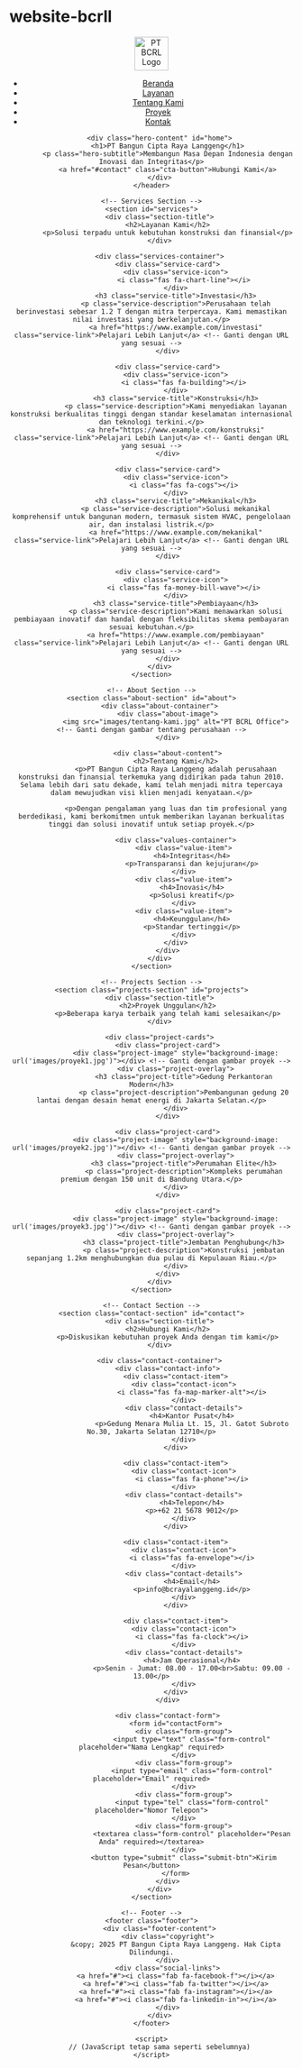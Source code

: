 # website-bcrll
<!DOCTYPE html>
<html lang="id">
<head>
    <meta charset="UTF-8">
    <meta name="viewport" content="width=device-width, initial-scale=1.0">
    <meta name="description" content="PT Bangun Cipta Raya Langgeng - Perusahaan konstruksi dan finansial terpercaya di Indonesia">
    <meta name="keywords" content="konstruksi, pembiayaan, mekanikal, kontrak, investasi, Indonesia">
    <title>PT Bangun Cipta Raya Langgeng</title>
    <link rel="stylesheet" href="https://cdnjs.cloudflare.com/ajax/libs/font-awesome/6.4.0/css/all.min.css">
    <style>
        /* (CSS tetap sama seperti sebelumnya) */
    </style>
</head>
<body>
    <!-- Header & Navigation -->
    <header class="header">
        <nav class="navbar" id="navbar">
            <div class="logo">
                <img src="logo_BCRL-removebg-preview (2) (1).png" alt="PT BCRL Logo" style="height: 60px;"> <!-- Ganti dengan path logo Anda -->
            </div>
            <ul class="nav-links" id="navLinks">
                <li><a href="#home">Beranda</a></li>
                <li><a href="#services">Layanan</a></li>
                <li><a href="#about">Tentang Kami</a></li>
                <li><a href="#projects">Proyek</a></li>
                <li><a href="#contact">Kontak</a></li>
            </ul>
            <div class="mobile-menu-btn" id="mobileMenuBtn">
                <span></span>
                <span></span>
                <span></span>
            </div>
        </nav>
        
        <div class="hero-content" id="home">
            <h1>PT Bangun Cipta Raya Langgeng</h1>
            <p class="hero-subtitle">Membangun Masa Depan Indonesia dengan Inovasi dan Integritas</p>
            <a href="#contact" class="cta-button">Hubungi Kami</a>
        </div>
    </header>
    
    <!-- Services Section -->
    <section id="services">
        <div class="section-title">
            <h2>Layanan Kami</h2>
            <p>Solusi terpadu untuk kebutuhan konstruksi dan finansial</p>
        </div>
        
        <div class="services-container">
            <div class="service-card">
                <div class="service-icon">
                    <i class="fas fa-chart-line"></i>
                </div>
                <h3 class="service-title">Investasi</h3>
                <p class="service-description">Perusahaan telah berinvestasi sebesar 1.2 T dengan mitra terpercaya. Kami memastikan nilai investasi yang berkelanjutan.</p>
                <a href="https://www.example.com/investasi" class="service-link">Pelajari Lebih Lanjut</a> <!-- Ganti dengan URL yang sesuai -->
            </div>
            
            <div class="service-card">
                <div class="service-icon">
                    <i class="fas fa-building"></i>
                </div>
                <h3 class="service-title">Konstruksi</h3>
                <p class="service-description">Kami menyediakan layanan konstruksi berkualitas tinggi dengan standar keselamatan internasional dan teknologi terkini.</p>
                <a href="https://www.example.com/konstruksi" class="service-link">Pelajari Lebih Lanjut</a> <!-- Ganti dengan URL yang sesuai -->
            </div>
            
            <div class="service-card">
                <div class="service-icon">
                    <i class="fas fa-cogs"></i>
                </div>
                <h3 class="service-title">Mekanikal</h3>
                <p class="service-description">Solusi mekanikal komprehensif untuk bangunan modern, termasuk sistem HVAC, pengelolaan air, dan instalasi listrik.</p>
                <a href="https://www.example.com/mekanikal" class="service-link">Pelajari Lebih Lanjut</a> <!-- Ganti dengan URL yang sesuai -->
            </div>
            
            <div class="service-card">
                <div class="service-icon">
                    <i class="fas fa-money-bill-wave"></i>
                </div>
                <h3 class="service-title">Pembiayaan</h3>
                <p class="service-description">Kami menawarkan solusi pembiayaan inovatif dan handal dengan fleksibilitas skema pembayaran sesuai kebutuhan.</p>
                <a href="https://www.example.com/pembiayaan" class="service-link">Pelajari Lebih Lanjut</a> <!-- Ganti dengan URL yang sesuai -->
            </div>
        </div>
    </section>
    
    <!-- About Section -->
    <section class="about-section" id="about">
        <div class="about-container">
            <div class="about-image">
                <img src="images/tentang-kami.jpg" alt="PT BCRL Office"> <!-- Ganti dengan gambar tentang perusahaan -->
            </div>
            
            <div class="about-content">
                <h2>Tentang Kami</h2>
                <p>PT Bangun Cipta Raya Langgeng adalah perusahaan konstruksi dan finansial terkemuka yang didirikan pada tahun 2010. Selama lebih dari satu dekade, kami telah menjadi mitra tepercaya dalam mewujudkan visi klien menjadi kenyataan.</p>
                
                <p>Dengan pengalaman yang luas dan tim profesional yang berdedikasi, kami berkomitmen untuk memberikan layanan berkualitas tinggi dan solusi inovatif untuk setiap proyek.</p>
                
                <div class="values-container">
                    <div class="value-item">
                        <h4>Integritas</h4>
                        <p>Transparansi dan kejujuran</p>
                    </div>
                    <div class="value-item">
                        <h4>Inovasi</h4>
                        <p>Solusi kreatif</p>
                    </div>
                    <div class="value-item">
                        <h4>Keunggulan</h4>
                        <p>Standar tertinggi</p>
                    </div>
                </div>
            </div>
        </div>
    </section>
    
    <!-- Projects Section -->
    <section class="projects-section" id="projects">
        <div class="section-title">
            <h2>Proyek Unggulan</h2>
            <p>Beberapa karya terbaik yang telah kami selesaikan</p>
        </div>
        
        <div class="project-cards">
            <div class="project-card">
                <div class="project-image" style="background-image: url('images/proyek1.jpg')"></div> <!-- Ganti dengan gambar proyek -->
                <div class="project-overlay">
                    <h3 class="project-title">Gedung Perkantoran Modern</h3>
                    <p class="project-description">Pembangunan gedung 20 lantai dengan desain hemat energi di Jakarta Selatan.</p>
                </div>
            </div>
            
            <div class="project-card">
                <div class="project-image" style="background-image: url('images/proyek2.jpg')"></div> <!-- Ganti dengan gambar proyek -->
                <div class="project-overlay">
                    <h3 class="project-title">Perumahan Elite</h3>
                    <p class="project-description">Kompleks perumahan premium dengan 150 unit di Bandung Utara.</p>
                </div>
            </div>
            
            <div class="project-card">
                <div class="project-image" style="background-image: url('images/proyek3.jpg')"></div> <!-- Ganti dengan gambar proyek -->
                <div class="project-overlay">
                    <h3 class="project-title">Jembatan Penghubung</h3>
                    <p class="project-description">Konstruksi jembatan sepanjang 1.2km menghubungkan dua pulau di Kepulauan Riau.</p>
                </div>
            </div>
        </div>
    </section>
    
    <!-- Contact Section -->
    <section class="contact-section" id="contact">
        <div class="section-title">
            <h2>Hubungi Kami</h2>
            <p>Diskusikan kebutuhan proyek Anda dengan tim kami</p>
        </div>
        
        <div class="contact-container">
            <div class="contact-info">
                <div class="contact-item">
                    <div class="contact-icon">
                        <i class="fas fa-map-marker-alt"></i>
                    </div>
                    <div class="contact-details">
                        <h4>Kantor Pusat</h4>
                        <p>Gedung Menara Mulia Lt. 15, Jl. Gatot Subroto No.30, Jakarta Selatan 12710</p>
                    </div>
                </div>
                
                <div class="contact-item">
                    <div class="contact-icon">
                        <i class="fas fa-phone"></i>
                    </div>
                    <div class="contact-details">
                        <h4>Telepon</h4>
                        <p>+62 21 5678 9012</p>
                    </div>
                </div>
                
                <div class="contact-item">
                    <div class="contact-icon">
                        <i class="fas fa-envelope"></i>
                    </div>
                    <div class="contact-details">
                        <h4>Email</h4>
                        <p>info@bcrayalanggeng.id</p>
                    </div>
                </div>
                
                <div class="contact-item">
                    <div class="contact-icon">
                        <i class="fas fa-clock"></i>
                    </div>
                    <div class="contact-details">
                        <h4>Jam Operasional</h4>
                        <p>Senin - Jumat: 08.00 - 17.00<br>Sabtu: 09.00 - 13.00</p>
                    </div>
                </div>
            </div>
            
            <div class="contact-form">
                <form id="contactForm">
                    <div class="form-group">
                        <input type="text" class="form-control" placeholder="Nama Lengkap" required>
                    </div>
                    <div class="form-group">
                        <input type="email" class="form-control" placeholder="Email" required>
                    </div>
                    <div class="form-group">
                        <input type="tel" class="form-control" placeholder="Nomor Telepon">
                    </div>
                    <div class="form-group">
                        <textarea class="form-control" placeholder="Pesan Anda" required></textarea>
                    </div>
                    <button type="submit" class="submit-btn">Kirim Pesan</button>
                </form>
            </div>
        </div>
    </section>
    
    <!-- Footer -->
    <footer class="footer">
        <div class="footer-content">
            <div class="copyright">
                &copy; 2025 PT Bangun Cipta Raya Langgeng. Hak Cipta Dilindungi.
            </div>
            <div class="social-links">
                <a href="#"><i class="fab fa-facebook-f"></i></a>
                <a href="#"><i class="fab fa-twitter"></i></a>
                <a href="#"><i class="fab fa-instagram"></i></a>
                <a href="#"><i class="fab fa-linkedin-in"></i></a>
            </div>
        </div>
    </footer>
    
    <script>
        // (JavaScript tetap sama seperti sebelumnya)
    </script>
</body>
</html>
